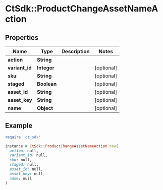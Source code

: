 # CtSdk::ProductChangeAssetNameAction

## Properties

| Name | Type | Description | Notes |
| ---- | ---- | ----------- | ----- |
| **action** | **String** |  |  |
| **variant_id** | **Integer** |  | [optional] |
| **sku** | **String** |  | [optional] |
| **staged** | **Boolean** |  | [optional] |
| **asset_id** | **String** |  | [optional] |
| **asset_key** | **String** |  | [optional] |
| **name** | **Object** |  | [optional] |

## Example

```ruby
require 'ct_sdk'

instance = CtSdk::ProductChangeAssetNameAction.new(
  action: null,
  variant_id: null,
  sku: null,
  staged: null,
  asset_id: null,
  asset_key: null,
  name: null
)
```

